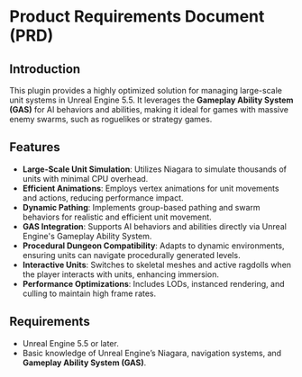 # Product Requirements Document (PRD)

## Introduction
This plugin provides a highly optimized solution for managing large-scale unit systems in Unreal Engine 5.5. It leverages the **Gameplay Ability System (GAS)** for AI behaviors and abilities, making it ideal for games with massive enemy swarms, such as roguelikes or strategy games.

## Features
- **Large-Scale Unit Simulation**: Utilizes Niagara to simulate thousands of units with minimal CPU overhead.
- **Efficient Animations**: Employs vertex animations for unit movements and actions, reducing performance impact.
- **Dynamic Pathing**: Implements group-based pathing and swarm behaviors for realistic and efficient unit movement.
- **GAS Integration**: Supports AI behaviors and abilities directly via Unreal Engine's Gameplay Ability System.
- **Procedural Dungeon Compatibility**: Adapts to dynamic environments, ensuring units can navigate procedurally generated levels.
- **Interactive Units**: Switches to skeletal meshes and active ragdolls when the player interacts with units, enhancing immersion.
- **Performance Optimizations**: Includes LODs, instanced rendering, and culling to maintain high frame rates.

## Requirements
- Unreal Engine 5.5 or later.
- Basic knowledge of Unreal Engine’s Niagara, navigation systems, and **Gameplay Ability System (GAS)**.
